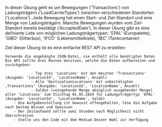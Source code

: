 In dieser Übung geht es um Bewegungen ('Transactions') von Ladungsträgern ('LoadCarrierTypes') zwischen verschiedenen Standorten ('Locations'). Jede Bewegung hat einen Start- und Ziel-Standort und eine Menge von Ladungsträgern. Manche Bewegungen wurden vom Ziel-Standort bereits bestätigt ('AcceptedDate'). In dieser Übung gibt es eine definierte Liste von möglichen Ladungsträgertypen: 'EPAL' (Europalette), 'GIBO' (Gitterbox), 'IFCO' (Lebensmittelkiste), 'IBC' (Tankcontainer)
 
Ziel dieser Übung ist es eine einfache REST API zu erstellen:

    Verwende die angehängte JSON-Datei, sie enthält alle benötigten Daten
    Die API sollte drei Routen besitzen, welche die Daten aufbereiten und zurückgeben:

                - Top drei 'Locations' mit den meisten 'Transactions' (Ausgabe: 'LocationId', 'LocationName', Anzahl)
                - Alle 'DestinationLocations' mit unbestätigten ‚Transactions‘ (Ausgabe: 'LocationId', 'LocationName', Anzahl)
                - Saldos (=eingehende Menge abzüglich ausgehender Menge) aller 'Locations' zum Stichtag 01.05.2024 für Ladungsträgertyp 'EPAL' (Ausgabe: 'LocationId', 'LocationName', Saldo)
        - Die Aufgabenstellung ist bewusst offengehalten, löse die Aufgabe nach bestem Wissen und Gewissen
        - Der Zeitaufwand sollte zwei Stunden nach Möglichkeit nicht überschreiten
        - Stelle uns den Code mit dem Medium Deiner Wahl zur Verfügung
